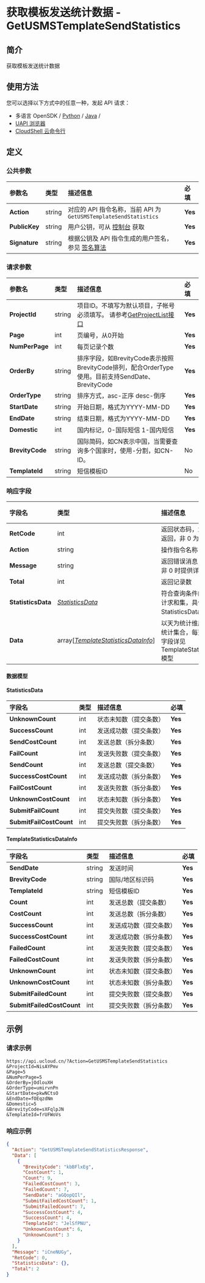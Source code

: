 # 获取模板发送统计数据 - GetUSMSTemplateSendStatistics

## 简介

获取模板发送统计数据






## 使用方法

您可以选择以下方式中的任意一种，发起 API 请求：
- 多语言 OpenSDK / [Python](https://github.com/ucloud/ucloud-sdk-python3) / [Java](https://github.com/ucloud/ucloud-sdk-java) /
- [UAPI 浏览器](https://console.ucloud.cn/uapi/detail?id=GetUSMSTemplateSendStatistics)
- [CloudShell 云命令行](https://shell.ucloud.cn/)


## 定义

### 公共参数

| 参数名 | 类型 | 描述信息 | 必填 |
|:---|:---|:---|:---|
| **Action**     | string  | 对应的 API 指令名称，当前 API 为 `GetUSMSTemplateSendStatistics`                        | **Yes** |
| **PublicKey**  | string  | 用户公钥，可从 [控制台](https://console.ucloud.cn/uapi/apikey) 获取                                             | **Yes** |
| **Signature**  | string  | 根据公钥及 API 指令生成的用户签名，参见 [签名算法](api/summary/signature.md)  | **Yes** |

### 请求参数

| 参数名 | 类型 | 描述信息 | 必填 |
|:---|:---|:---|:---|
| **ProjectId** | string | 项目ID。不填写为默认项目，子帐号必须填写。 请参考[GetProjectList接口](https://docs.ucloud.cn/api/summary/get_project_list) |**Yes**|
| **Page** | int | 页编号，从0开始 |**Yes**|
| **NumPerPage** | int | 每页记录个数 |**Yes**|
| **OrderBy** | string | 排序字段，如BrevityCode表示按照BrevityCode排列，配合OrderType使用。目前支持SendDate、BrevityCode |**Yes**|
| **OrderType** | string | 排序方式，asc-正序 desc-倒序 |**Yes**|
| **StartDate** | string | 开始日期，格式为YYYY-MM-DD |**Yes**|
| **EndDate** | string | 结束日期，格式为YYYY-MM-DD |**Yes**|
| **Domestic** | int | 国内标记，0-国际短信 1-国内短信 |**Yes**|
| **BrevityCode** | string | 国际简码，如CN表示中国，当需要查询多个国家时，使用-分割，如CN-ID。 |No|
| **TemplateId** | string | 短信模板ID |No|

### 响应字段

| 字段名 | 类型 | 描述信息 | 必填 |
|:---|:---|:---|:---|
| **RetCode** | int | 返回状态码，为 0 则为成功返回，非 0 为失败 |**Yes**|
| **Action** | string | 操作指令名称 |**Yes**|
| **Message** | string | 返回错误消息，当 `RetCode` 非 0 时提供详细的描述信息 |No|
| **Total** | int | 返回记录数 |**Yes**|
| **StatisticsData** | [*StatisticsData*](#StatisticsData) | 符合查询条件的发送数据统计求和集，具体字段信息见StatisticsData模型 |**Yes**|
| **Data** | array[[*TemplateStatisticsDataInfo*](#TemplateStatisticsDataInfo)] | 以天为统计维度的发送数据统计集合，每天的统计数据字段详见TemplateStatisticsDataInfo模型 |No|

#### 数据模型


#### StatisticsData

| 字段名 | 类型 | 描述信息 | 必填 |
|:---|:---|:---|:---|
| **UnknownCount** | int | 状态未知数（提交条数） |**Yes**|
| **SuccessCount** | int | 发送成功数（提交条数） |**Yes**|
| **SendCostCount** | int | 发送总数（拆分条数） |**Yes**|
| **FailCount** | int | 发送失败数（提交条数） |**Yes**|
| **SendCount** | int | 发送总数（提交条数） |**Yes**|
| **SuccessCostCount** | int | 发送成功数（拆分条数） |**Yes**|
| **FailCostCount** | int | 发送失败数（拆分条数） |**Yes**|
| **UnknownCostCount** | int | 状态未知数（拆分条数） |**Yes**|
| **SubmitFailCount** | int | 提交失败数（提交条数） |**Yes**|
| **SubmitFailCostCount** | int | 提交失败数（拆分条数） |**Yes**|

#### TemplateStatisticsDataInfo

| 字段名 | 类型 | 描述信息 | 必填 |
|:---|:---|:---|:---|
| **SendDate** | string | 发送时间 |**Yes**|
| **BrevityCode** | string | 国际/地区标识码 |**Yes**|
| **TemplateId** | string | 短信模板ID |**Yes**|
| **Count** | int | 发送总数（提交条数） |**Yes**|
| **CostCount** | int | 发送总数（拆分条数） |**Yes**|
| **SuccessCount** | int | 发送成功数（提交条数） |**Yes**|
| **SuccessCostCount** | int | 发送成功数（拆分条数） |**Yes**|
| **FailedCount** | int | 发送失败数（提交条数） |**Yes**|
| **FailedCostCount** | int | 发送失败数（拆分条数） |**Yes**|
| **UnknownCount** | int | 状态未知数（提交条数） |**Yes**|
| **UnknownCostCount** | int | 状态未知数（拆分条数） |**Yes**|
| **SubmitFailedCount** | int | 提交失败数（提交条数） |**Yes**|
| **SubmitFailedCostCount** | int | 提交失败数（拆分条数） |**Yes**|

## 示例

### 请求示例
    
```
https://api.ucloud.cn/?Action=GetUSMSTemplateSendStatistics
&ProjectId=NisAYPmv
&Page=5
&NumPerPage=5
&OrderBy=jOdlouXH
&OrderType=umirvnPn
&StartDate=pkwNCtsO
&EndDate=fOEqzdNm
&Domestic=5
&BrevityCode=sXFqlpJN
&TemplateId=frUFWoVs
```

### 响应示例
    
```json
{
  "Action": "GetUSMSTemplateSendStatisticsResponse",
  "Data": [
    {
      "BrevityCode": "kbBFlxEg",
      "CostCount": 1,
      "Count": 9,
      "FailedCostCount": 3,
      "FailedCount": 7,
      "SendDate": "aGQopQIl",
      "SubmitFailedCostCount": 1,
      "SubmitFailedCount": 7,
      "SuccessCostCount": 4,
      "SuccessCount": 4,
      "TemplateId": "JelSfPNU",
      "UnknownCostCount": 6,
      "UnknownCount": 3
    }
  ],
  "Message": "iCneNUGy",
  "RetCode": 0,
  "StatisticsData": {},
  "Total": 2
}
```





